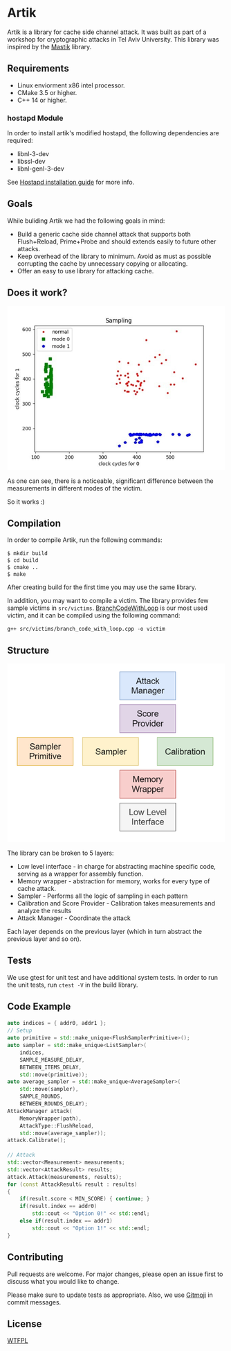 # Artik
Artik is a library for cache side channel attack. It was built as part of a workshop for cryptographic attacks in Tel Aviv University. 
This library was inspired by the [Mastik](https://github.com/Sanghyun-Hong/Mastik) library. 
## Requirements
- Linux enviorment x86 intel processor.
- CMake 3.5 or higher.
- C++ 14 or higher.
### hostapd Module
In order to install artik's modified hostapd, the following dependencies are required:
- libnl-3-dev 
- libssl-dev 
- libnl-genl-3-dev

See [Hostapd installation guide](docs/Hostapd.md) for more info.

## Goals
While buliding Artik we had the following goals in mind:
- Build a generic cache side channel attack that supports both Flush+Reload, Prime+Probe and should extends easily to future other attacks.
- Keep overhead of the library to minimum. Avoid as must as possible corrupting the cache by unnecessary copying or allocating.
- Offer an easy to use library for attacking cache.

## Does it work?

![Measurements of the library](docs/measurements_graph.jpeg)

As one can see, there is a noticeable, significant difference between the measurements in different modes of the victim. 

So it works :) 

## Compilation
In order to compile Artik, run the following commands:
```console
$ mkdir build
$ cd build
$ cmake ..
$ make
```
After creating build for the first time you may use the same library.

In addition, you may want to compile a victim. The library provides few sample victims in `src/victims`. [BranchCodeWithLoop](src/victims/branch_code_with_loop.cpp) is our most used victim, and it can be compiled using the following command:
```console
g++ src/victims/branch_code_with_loop.cpp -o victim
```

## Structure
![The structure of the lib](docs/structure.png)

The library can be broken to 5 layers:
- Low level interface - in charge for abstracting machine specific code, serving as a wrapper for assembly function.
- Memory wrapper - abstraction for memory, works for every type of cache attack. 
- Sampler - Performs all the logic of sampling in each pattern
- Calibration and Score Provider - Calibration takes measurements and analyze the results
- Attack Manager - Coordinate the attack 

Each layer depends on the previous layer (which in turn abstract the previous layer and so on).


## Tests
We use gtest for unit test and have additional system tests. In order to run 
the unit tests, run  `ctest -V` in the build library.

## Code Example
```cpp
auto indices = { addr0, addr1 };
// Setup
auto primitive = std::make_unique<FlushSamplerPrimitive>();
auto sampler = std::make_unique<ListSampler>(
    indices,
    SAMPLE_MEASURE_DELAY,
    BETWEEN_ITEMS_DELAY,
    std::move(primitive));
auto average_sampler = std::make_unique<AverageSampler>(
    std::move(sampler),
    SAMPLE_ROUNDS,
    BETWEEN_ROUNDS_DELAY);
AttackManager attack(
    MemoryWrapper(path),
    AttackType::FlushReload,
    std::move(average_sampler));
attack.Calibrate();

// Attack
std::vector<Measurement> measurements;
std::vector<AttackResult> results;
attack.Attack(measurements, results);
for (const AttackResult& result : results)
{
    if(result.score < MIN_SCORE) { continue; }
    if(result.index == addr0)
        std::cout << "Option 0!" << std::endl;
    else if(result.index == addr1)
        std::cout << "Option 1!" << std::endl;
}
```

## Contributing
Pull requests are welcome. For major changes, please open an issue first to discuss what you would like to change.

Please make sure to update tests as appropriate. Also, we use [Gitmoji](https://gitmoji.carloscuesta.me/) in commit messages.

## License

[WTFPL](https://choosealicense.com/licenses/wtfpl/)
